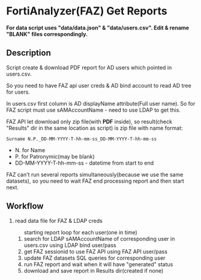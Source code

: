 <h1>FortiAnalyzer(FAZ) Get Reports</h1>

<p>
    <b>
        For data script uses "data/data.json" & "data/users.csv". Edit & rename "BLANK" files correspondingly.
    </b>
</p>

<h2>Description</h2>

Script create & download PDF report for AD users which pointed in users.csv.

So you need to have FAZ api user creds & AD bind account to read AD tree for users.

In users.csv first column is AD displayName attribute(Full user name). So for FAZ script must use sAMAccountName - need to use LDAP to get this.

FAZ API let download only zip file(with <b>PDF</b> inside), so result(check "Results" dir in the same location as script) is zip file with name format:
```
Surname N.P._DD-MM-YYYY-T-hh-mm-ss_DD-MM-YYYY-T-hh-mm-ss
```
  * N. for Name
  * P. for Patronymic(may be blank)
  * DD-MM-YYYY-T-hh-mm-ss - datetime from start to end

FAZ can't run several reports simultaneously(because we use the same datasets), so you need to wait FAZ end processing report and then start next.

<h2>Workflow</h2>

<ol>
    <li> read data file for FAZ & LDAP creds </li>
    <ol> starting report loop for each user(one in time)
        <li> search for LDAP sAMAccountName  of corresponding user in users.csv using LDAP bind user/pass </li>
        <li> get FAZ sessionid to use FAZ API using FAZ API user/pass </li>
        <li> update FAZ datasets SQL queries for corresponding user </li>
        <li> run FAZ report and wait when it will have "generated" status </li>
        <li> download and save report in Results dir(created if none) </li>
    </ol>
</ol>



